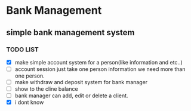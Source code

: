 # Bank Management
## simple bank management system 
### TODO LIST 

- [X] make simple account system for a person(like information and etc..)
- [ ] account session just take one person information we need more than one person.
- [ ] make withdraw and deposit system for bank manager 
- [ ] show to the cline balance 
- [ ] bank manager can add, edit or delete a client.
- [X] i dont know
